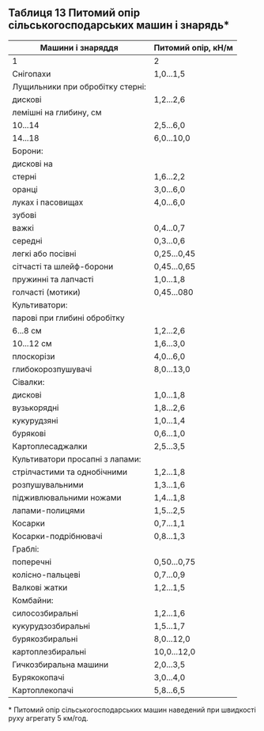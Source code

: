 ## Таблиця 13  Питомий опір сільськогосподарських машин і знарядь*

Машини і знаряддя|Питомий опір, кН/м
--|--
1|2
Снігопахи|1,0...1,5
Лущильники при обробітку стерні:|
    дискові |1,2...2,6
    лемішні на глибину, см|
        10...14 |2,5...6,0
        14...18|6,0...10,0
Борони:|
    дискові на|
        стерні|1,6...2,2
        оранці|3,0...6,0
        луках і пасовищах|4,0...6,0
    зубові|
        важкі|0,4...0,7
        середні|0,3...0,6
        легкі або посівні|0,25...0,45
    сітчасті та шлейф-борони|0,45...0,65
    пружинні та лапчасті|1,0...1,8
    голчасті (мотики)|0,45...080
Культиватори:|
    парові при глибині обробітку|
        6...8 см|1,2...2,6
        10...12 см|1,6...3,0
    плоскорізи|4,0...6,0
    глибокорозпушувачі|8,0...13,0
Сівалки:|
    дискові|1,0...1,8
    вузькорядні|1,8...2,6
    кукурудзяні|1,0...1,4
    бурякові|0,6...1,0
Картоплесаджалки|2,5...3,5
Культиватори просапні з лапами:|
    стрілчастими та однобічними|1,2...1,8
    розпушувальними|1,3...1,6
    підживлювальними ножами|1,4...1,8
    лапами-полицями|1,5...2,5
Косарки|0,7...1,1
Косарки-подрібнювачі|0,8...1,3
Граблі:|
    поперечні|0,50...0,75
    колісно-пальцеві|0,7...0,9
Валкові жатки|1,2...1,5
Комбайни:|
    силосозбиральні|1,2...1,6
    кукурудзозбиральні|1,5...1,7
    бурякозбиральні|8,0...12,0
    картоплезбиральні|10,0...12,0
Гичкозбиральна машини|2,0...3,5
Бурякокопачі|3,0...4,0
Картоплекопачі|5,8...6,5
\* Питомий опір сільськогосподарських машин наведений при швидкості руху агрегату  5 км/год.
